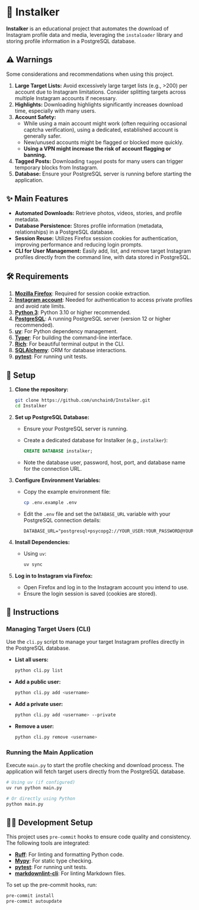 # 📸 Instalker

**Instalker** is an educational project that automates the download of
Instagram profile data and media, leveraging the `instaloader` library
and storing profile information in a PostgreSQL database.

## ⚠️ Warnings

Some considerations and recommendations when using this project.

1. **Large Target Lists:** Avoid excessively large target lists (e.g., >200)
   per account due to Instagram limitations. Consider splitting targets across
   multiple Instagram accounts if necessary.
2. **Highlights:** Downloading highlights significantly increases download time,
   especially with many users.
3. **Account Safety:**
   - While using a main account might work (often requiring occasional captcha
     verification), using a dedicated, established account is generally safer.
   - New/unused accounts might be flagged or blocked more quickly.
   - **Using a VPN might increase the risk of account flagging or banning.**
4. **Tagged Posts:** Downloading `tagged` posts for many users can trigger
   temporary blocks from Instagram.
5. **Database:** Ensure your PostgreSQL server is running before starting the
   application.

## ✨ Main Features

- **Automated Downloads:** Retrieve photos, videos, stories, and profile metadata.
- **Database Persistence:** Stores profile information (metadata, relationships)
  in a PostgreSQL database.
- **Session Reuse:** Utilizes Firefox session cookies for authentication,
  improving performance and reducing login prompts.
- **CLI for User Management:** Easily add, list, and remove target Instagram
  profiles directly from the command line, with data stored in PostgreSQL.

## 🛠️ Requirements

1. **[Mozilla Firefox](https://www.mozilla.org/en-US/firefox/download/thanks/)**:
   Required for session cookie extraction.
2. **[Instagram account](https://www.instagram.com/)**: Needed for authentication
   to access private profiles and avoid rate limits.
3. **[Python 3](https://www.python.org/downloads/)**: Python 3.10 or higher recommended.
4. **[PostgreSQL](https://www.postgresql.org/download/)**: A running PostgreSQL
   server (version 12 or higher recommended).
5. **[uv](https://docs.astral.sh/uv/#installation)**: For Python dependency management.
6. **[Typer](https://typer.tiangolo.com/)**: For building the command-line interface.
7. **[Rich](https://rich.readthedocs.io/en/stable/)**: For beautiful terminal output
   in the CLI.
8. **[SQLAlchemy](https://www.sqlalchemy.org/)**: ORM for database interactions.
9. **[pytest](https://docs.pytest.org/en/stable/)**: For running unit tests.

## 🚀 Setup

1. **Clone the repository:**

   ```bash
   git clone https://github.com/unchain0/Instalker.git
   cd Instalker
   ```

2. **Set up PostgreSQL Database:**

   - Ensure your PostgreSQL server is running.
   - Create a dedicated database for Instalker (e.g., `instalker`):

     ```sql
     CREATE DATABASE instalker;
     ```

   - Note the database user, password, host, port, and database name for the
     connection URL.

3. **Configure Environment Variables:**

   - Copy the example environment file:

     ```bash
     cp .env.example .env
     ```

   - Edit the `.env` file and set the `DATABASE_URL` variable with your
     PostgreSQL connection details:

     ```dotenv
     DATABASE_URL="postgresql+psycopg2://YOUR_USER:YOUR_PASSWORD@YOUR_HOST:YOUR_PORT/YOUR_DB_NAME"
     ```

4. **Install Dependencies:**

   - Using `uv`:

     ```bash
     uv sync
     ```

5. **Log in to Instagram via Firefox:**
   - Open Firefox and log in to the Instagram account you intend to use.
   - Ensure the login session is saved (cookies are stored).

## 📝 Instructions

### Managing Target Users (CLI)

Use the `cli.py` script to manage your target Instagram profiles directly in the
PostgreSQL database.

- **List all users:**

  ```bash
  python cli.py list
  ```

- **Add a public user:**

  ```bash
  python cli.py add <username>
  ```

- **Add a private user:**

  ```bash
  python cli.py add <username> --private
  ```

- **Remove a user:**

  ```bash
  python cli.py remove <username>
  ```

### Running the Main Application

Execute `main.py` to start the profile checking and download process. The
application will fetch target users directly from the PostgreSQL database.

```bash
# Using uv (if configured)
uv run python main.py

# Or directly using Python
python main.py
```

## 🧑‍💻 Development Setup

This project uses `pre-commit` hooks to ensure code quality and consistency.
The following tools are integrated:

- **[Ruff](https://docs.astral.sh/ruff/)**: For linting and formatting Python code.
- **[Mypy](https://mypy.readthedocs.io/en/stable/)**: For static type checking.
- **[pytest](https://docs.pytest.org/en/stable/)**: For running unit tests.
- **[markdownlint-cli](https://github.com/igorshubovych/markdownlint-cli)**: For
  linting Markdown files.

To set up the pre-commit hooks, run:

```bash
pre-commit install
pre-commit autoupdate
```
